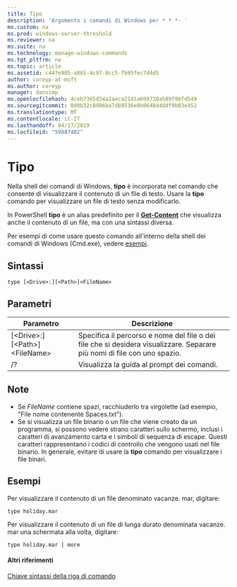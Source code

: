 ```yaml
---
title: Tipo
description: 'Argomento i comandi di Windows per * * *- '
ms.custom: na
ms.prod: windows-server-threshold
ms.reviewer: na
ms.suite: na
ms.technology: manage-windows-commands
ms.tgt_pltfrm: na
ms.topic: article
ms.assetid: c44fe905-a865-4c97-8cc5-fb95fec7d4d5
author: coreyp-at-msft
ms.author: coreyp
manager: dansimp
ms.openlocfilehash: 4ceb7365d34a2aeca21d1a699730a589f98fd549
ms.sourcegitcommit: 0d0b32c8986ba7db9536e0b8648d4ddf9b03e452
ms.translationtype: MT
ms.contentlocale: it-IT
ms.lasthandoff: 04/17/2019
ms.locfileid: "59887402"
---
```

# <a name="type"></a>Tipo


Nella shell dei comandi di Windows, **tipo** è incorporata nel comando che consente di visualizzare il contenuto di un file di testo. Usare la **tipo** comando per visualizzare un file di testo senza modificarlo.


In PowerShell **tipo** è un alias predefinito per il **[Get-Content](https://docs.microsoft.com/powershell/module/microsoft.powershell.management/get-content)** che visualizza anche il contenuto di un file, ma con una sintassi diversa.


Per esempi di come usare questo comando all'interno della shell dei comandi di Windows (Cmd.exe), vedere [esempi](#BKMK_examples).

## <a name="syntax"></a>Sintassi

```
type [<Drive>:][<Path>]<FileName>
```

## <a name="parameters"></a>Parametri

|Parametro|Descrizione|
|---------|-----------|
|[\<Drive>:][\<Path>]\<FileName>|Specifica il percorso e nome del file o dei file che si desidera visualizzare. Separare più nomi di file con uno spazio.|
|/?|Visualizza la guida al prompt dei comandi.|

## <a name="remarks"></a>Note

-   Se *FileName* contiene spazi, racchiuderlo tra virgolette (ad esempio, "File nome contenente Spaces.txt").
-   Se si visualizza un file binario o un file che viene creato da un programma, si possono vedere strano caratteri sullo schermo, inclusi i caratteri di avanzamento carta e i simboli di sequenza di escape. Questi caratteri rappresentano i codici di controllo che vengono usati nel file binario. In generale, evitare di usare la **tipo** comando per visualizzare i file binari.

## <a name="BKMK_examples"></a>Esempi

Per visualizzare il contenuto di un file denominato vacanze. mar, digitare:
```
type holiday.mar 
```
Per visualizzare il contenuto di un file di lunga durato denominata vacanze. mar una schermata alla volta, digitare:
```
type holiday.mar | more 
```

#### <a name="additional-references"></a>Altri riferimenti

[Chiave sintassi della riga di comando](command-line-syntax-key.md)
